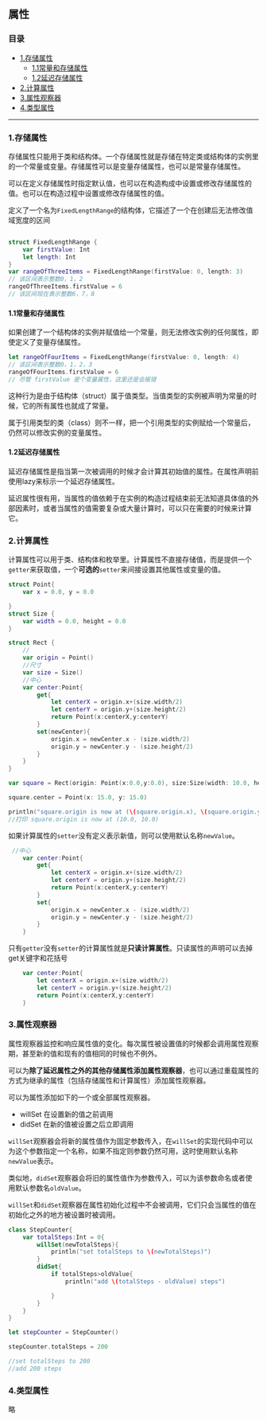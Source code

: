 ## 属性

### 目录

* [1.存储属性](#1.存储属性)
	* [1.1常量和存储属性](#1.1常量和存储属性)
	* [1.2延迟存储属性](#1.2延迟存储属性)
* [2.计算属性](#2.计算属性)
* [3.属性观察器](#3.属性观察器)
* [4.类型属性](#4.类型属性)

--------------------------------------------------------------------------------------------



<h3 id="1.存储属性">1.存储属性</h3>


存储属性只能用于类和结构体。一个存储属性就是存储在特定类或结构体的实例里的一个常量或变量。存储属性可以是变量存储属性，也可以是常量存储属性。

可以在定义存储属性时指定默认值，也可以在构造构成中设置或修改存储属性的值。也可以在构造过程中设置或修改存储属性的值。


定义了一个名为`FixedLengthRange`的结构体，它描述了一个在创建后无法修改值域宽度的区间
```swift

struct FixedLengthRange {
    var firstValue: Int
    let length: Int
}
var rangeOfThreeItems = FixedLengthRange(firstValue: 0, length: 3)
// 该区间表示整数0，1，2
rangeOfThreeItems.firstValue = 6
// 该区间现在表示整数6，7，8

```

<h4 id="1.1常量和存储属性">1.1常量和存储属性</h4>


如果创建了一个结构体的实例并赋值给一个常量，则无法修改实例的任何属性，即使定义了变量存储属性。

```swift
let rangeOfFourItems = FixedLengthRange(firstValue: 0, length: 4)
// 该区间表示整数0，1，2，3
rangeOfFourItems.firstValue = 6
// 尽管 firstValue 是个变量属性，这里还是会报错

```
这种行为是由于结构体（struct）属于值类型。当值类型的实例被声明为常量的时候，它的所有属性也就成了常量。

属于引用类型的类（class）则不一样，把一个引用类型的实例赋给一个常量后，仍然可以修改实例的变量属性。

<h4 id="1.2延迟存储属性">1.2延迟存储属性</h4>

延迟存储属性是指当第一次被调用的时候才会计算其初始值的属性。在属性声明前使用lazy来标示一个延迟存储属性。

延迟属性很有用，当属性的值依赖于在实例的构造过程结束前无法知道具体值的外部因素时，或者当属性的值需要复杂或大量计算时，可以只在需要的时候来计算它。


<h3 id="2.计算属性">2.计算属性</h3>


计算属性可以用于类、结构体和枚举里。计算属性不直接存储值，而是提供一个`getter`来获取值，一个**可选的**`setter`来间接设置其他属性或变量的值。

```swift
struct Point{
    var x = 0.0, y = 0.0

}
struct Size {
    var width = 0.0, height = 0.0
}

struct Rect {
    //
    var origin = Point()
    //尺寸
    var size = Size()
    //中心
    var center:Point{
        get{
            let centerX = origin.x+(size.width/2)
            let centerY = origin.y+(size.height/2)
            return Point(x:centerX,y:centerY)
        }
        set(newCenter){
            origin.x = newCenter.x - (size.width/2)
            origin.y = newCenter.y - (size.height/2)
        }
    }
}

var square = Rect(origin: Point(x:0.0,y:0.0), size:Size(width: 10.0, height: 10.0))

square.center = Point(x: 15.0, y: 15.0)

println("square.origin is now at (\(square.origin.x), \(square.origin.y))")
//打印 square.origin is now at (10.0, 10.0)
```

如果计算属性的`setter`没有定义表示新值，则可以使用默认名称`newValue`。

```swift
 //中心
    var center:Point{
        get{
            let centerX = origin.x+(size.width/2)
            let centerY = origin.y+(size.height/2)
            return Point(x:centerX,y:centerY)
        }
        set{
            origin.x = newCenter.x - (size.width/2)
            origin.y = newCenter.y - (size.height/2)
        }
    }

```

只有`getter`没有`setter`的计算属性就是**只读计算属性**。只读属性的声明可以去掉get关键字和花括号

```swift
    var center:Point{
        let centerX = origin.x+(size.width/2)
        let centerY = origin.y+(size.height/2)
        return Point(x:centerX,y:centerY)
    }
```

<h3 id="3.属性观察器">3.属性观察器</h3>

属性观察器监控和响应属性值的变化。每次属性被设置值的时候都会调用属性观察期，甚至新的值和现有的值相同的时候也不例外。

可以为**除了延迟属性之外的其他存储属性添加属性观察器**，也可以通过重载属性的方式为继承的属性（包括存储属性和计算属性）添加属性观察器。

可以为属性添加如下的一个或全部属性观察器。

* willSet 在设置新的值之前调用
* didSet 在新的值被设置之后立即调用

`willSet`观察器会将新的属性值作为固定参数传入，在`willSet`的实现代码中可以为这个参数指定一个名称，如果不指定则参数仍然可用，这时使用默认名称`newValue`表示。

类似地，`didSet`观察器会将旧的属性值作为参数传入，可以为该参数命名或者使用默认参数名`oldValue`。

`willSet`和`didSet`观察器在属性初始化过程中不会被调用，它们只会当属性的值在初始化之外的地方被设置时被调用。

```swift
class StepCounter{
    var totalSteps:Int = 0{
        willSet(newTotalSteps){
            println("set totalSteps to \(newTotalSteps)")
        }
        didSet{
            if totalSteps>oldValue{
                println("add \(totalSteps - oldValue) steps")

            }
        }
    }
}

let stepCounter = StepCounter()

stepCounter.totalSteps = 200

//set totalSteps to 200
//add 200 steps


```

<h3 id="4.类型属性">4.类型属性</h3>

略




